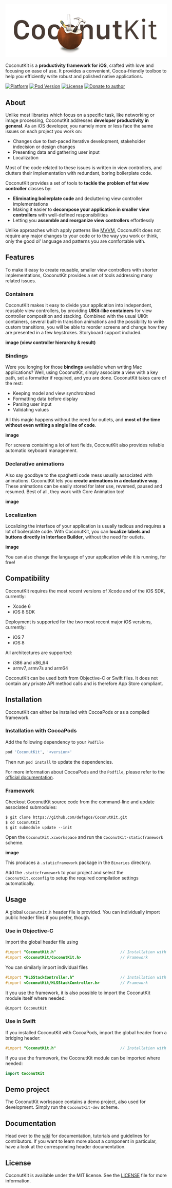 ![Header](README-images/coconutkit_header.png)

CoconutKit is a **productivity framework for iOS**, crafted with love and focusing on ease of use. It provides a convenient, Cocoa-friendly toolbox to help you efficiently write robust and polished native applications.

[![Platform](https://img.shields.io/cocoapods/p/CoconutKit.svg?style=flat)](http://cocoadocs.org/docsets/XCDYouTubeKit/)
[![Pod Version](https://img.shields.io/cocoapods/v/CoconutKit.svg?style=flat)](http://cocoadocs.org/docsets/XCDYouTubeKit/)
[![License](https://img.shields.io/cocoapods/l/CoconutKit.svg?style=flat)](LICENSE)
[![Donate to author](https://www.paypalobjects.com/en_US/i/btn/btn_donate_SM.gif)](https://www.paypal.com/cgi-bin/webscr?cmd=_donations&business=3V35ZXWYXGAYG&lc=CH&currency_code=USD&bn=PP%2dDonationsBF%3abtn_donate_LG%2egif%3aNonHosted)


## About

Unlike most libraries which focus on a specific task, like networking or image processing, CoconutKit addresses **developer productivity in general**. As an iOS developer, you namely more or less face the same issues on each project you work on:

* Changes due to fast-paced iterative development, stakeholder indecision or design changes
* Presenting data and gathering user input
* Localization

Most of the code related to these issues is written in view controllers, and clutters their implementation with redundant, boring boilerplate code.

CoconutKit provides a set of tools to **tackle the problem of fat view controller** classes by:

* **Eliminating boilerplate code** and decluttering view controller implementations
* Making it easier to **decompose your application in smaller view controllers** with well-defined responsibilities
* Letting you **assemble and reorganize view controllers** effortlessly

Unlike approaches which apply patterns like [MVVM](http://www.objc.io/issue-13/mvvm.html), CoconutKit does not require any major changes to your code or to the way you work or think, only the good ol' language and patterns you are comfortable with.

## Features

To make it easy to create reusable, smaller view controllers with shorter implementations, CoconutKit provides a set of tools addressing many related issues.

### Containers

CoconutKit makes it easy to divide your application into independent, reusable view controllers, by providing **UIKit-like containers** for view controller composition and stacking. Combined with the usual UIKit containers, several built-in transition animations and the possibility to write custom transitions, you will be able to reorder screens and change how they are presented in a few keystrokes. Storyboard support included.

**image (view controller hierarchy & result)**

### Bindings

Were you longing for those **bindings** available when writing Mac applications? Well, using CoconutKit, simply associate a view with a key path, set a formatter if required, and you are done. CoconutKit takes care of the rest:

* Keeping model and view synchronized
* Formatting data before display
* Parsing user input
* Validating values

All this magic happens without the need for outlets, and **most of the time without even writing a single line of code**.

**image**

For screens containing a lot of text fields, CoconutKit also provides reliable automatic keyboard management.

### Declarative animations

Also say goodbye to the spaghetti code mess usually associated with animations. CoconutKit lets you **create animations in a declarative way**. These animations can be easily stored for later use, reversed, paused and resumed. Best of all, they work with Core Animation too!

**image**

### Localization

Localizing the interface of your application is usually tedious and requires a lot of boilerplate code. With CoconutKit, you can **localize labels and buttons directly in Interface Builder**, without the need for outlets.

**image**

You can also change the language of your application while it is running, for free!

## Compatibility

CoconutKit requires the most recent versions of Xcode and of the iOS SDK, currently:

* Xcode 6
* iOS 8 SDK

Deployment is supported for the two most recent major iOS versions, currently:

* iOS 7
* iOS 8

All architectures are supported:

* i386 and x86_64
* armv7, armv7s and arm64

CoconutKit can be used both from Objective-C or Swift files. It does not contain any private API method calls and is therefore App Store compliant.

## Installation

CoconutKit can either be installed with CocoaPods or as a compiled framework.

### Installation with CocoaPods

Add the following dependency to your `Podfile`

```ruby
pod 'CoconutKit', '<version>'
```

Then run `pod install` to update the dependencies.

For more information about CocoaPods and the `Podfile`, please refer to the [official documentation](http://guides.cocoapods.org/).

### Framework

Checkout CoconutKit source code from the command-line and update associated submodules:

```
$ git clone https://github.com/defagos/CoconutKit.git
$ cd CoconutKit
$ git submodule update --init
```

Open the `CoconutKit.xcworkspace` and run the `CoconutKit-staticframework` scheme. 

**image**

This produces a `.staticframework` package in the `Binaries` directory.

Add the `.staticframework` to your project and select the `CoconutKit.xcconfig` to setup the required compilation settings automatically. 

## Usage

A global `CoconutKit.h` header file is provided. You can individually import public header files if you prefer, though.

### Use in Objective-C

Import the global header file using

```objective-c
#import "CoconutKit.h"                            // Installation with CocoaPods
#import <CoconutKit/CoconutKit.h>                 // Framework
```

You can similarly import individual files

```objective-c
#import "HLSStackController.h"                    // Installation with CocoaPods
#import <CoconutKit/HLSStackController.h>         // Framework
```

It you use the framework, it is also possible to import the CoconutKit module itself where needed:

```objective-c
@import CoconutKit
```

### Use in Swift

If you installed CoconutKit with CocoaPods, import the global header from a bridging header:

```objective-c
#import "CoconutKit.h"                            // Installation with CocoaPods
```

If you use the framework, the CoconutKit module can be imported where needed:

```swift
import CoconutKit
```

## Demo project

The CoconutKit workspace contains a demo project, also used for development. Simply run the `CoconutKit-dev` scheme.

## Documentation

Head over to the [wiki](https://github.com/defagos/CoconutKit/wiki) for documentation, tutorials and guidelines for contributors. If you want to learn more about a component in particular, have a look at the corresponding header documentation.

## License

CoconutKit is available under the MIT license. See the [LICENSE](LICENSE) file for more information.

















